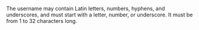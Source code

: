 The username may contain Latin letters, numbers, hyphens, and underscores, and must start with a letter, number, or underscore. It must be from 1 to 32 characters long.

